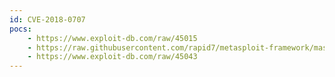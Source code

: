 ```yaml
---
id: CVE-2018-0707
pocs:
    - https://www.exploit-db.com/raw/45015
    - https://raw.githubusercontent.com/rapid7/metasploit-framework/master/modules/exploits/linux/http/qnap_qcenter_change_passwd_exec.rb
    - https://www.exploit-db.com/raw/45043
---
```

